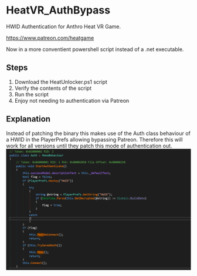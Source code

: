 # HeatVR_AuthBypass
HWID Authentication for Anthro Heat VR Game.

https://www.patreon.com/heatgame

Now in a more conventient powershell script instead of a .net executable. 

## Steps
1. Download the HeatUnlocker.ps1 script
2. Verify the contents of the script
3. Run the script
4. Enjoy not needing to authentication via Patreon

## Explanation
Instead of patching the binary this makes use of the Auth class behaviour of a HWID in the PlayerPrefs allowing bypassing Patreon. Therefore this will work for all versions until they patch this mode of authentication out.
![Auth Class](AuthClass.png)
